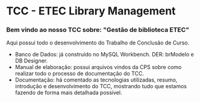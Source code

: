 # TCC - ETEC Library Management

### Bem vindo  ao nosso TCC sobre: "Gestão de biblioteca ETEC"

Aqui possui todo o desenvolvimento do Trabalho de Conclusão de Curso. 

- Banco de Dados: já construído no MySQL Workbench. DER: brModelo e DB Designer.
- Manual de elaboração: possui arquivos vindos da CPS sobre como realizar todo o processo de documentação do TCC. 
- Documentação: há comentado as tecnologias utilizadas, resumo, introdução e desenvolvimento do TCC, mostrando tudo que estamos fazendo de forma mais detalhada possível.
